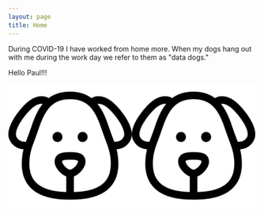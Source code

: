 ```yaml
---
layout: page
title: Home
---
```



During COVID-19 I have worked from home more.  When my dogs hang out with me during the work day we refer to them as "data dogs."

Hello Paul!!!


<a href="https://www.flaticon.com/free-icons/dog">
<img src="dog.png" alt="dog" width="250"/><img src="dog.png" alt="dog" width="250"/>
</a>

